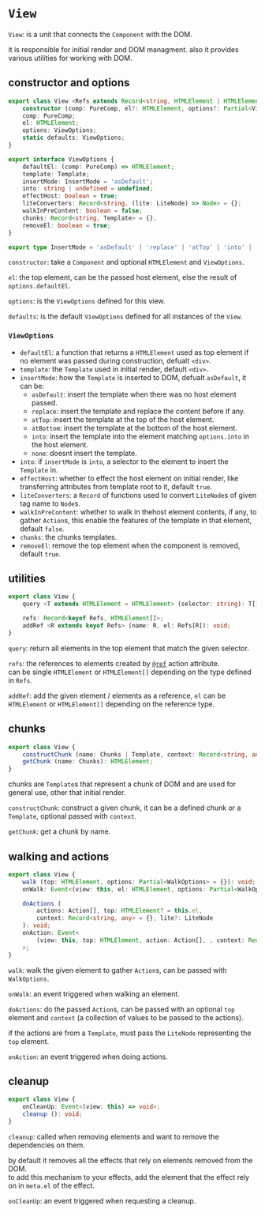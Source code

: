 # `View`
`View`: is a unit that connects the `Component` with the DOM.

it is responsible for initial render and DOM managment. also it provides various utilities
for working with DOM.

## constructor and options
```typescript
export class View <Refs extends Record<string, HTMLElement | HTMLElement[]>, Chunks extends string> {
	constructor (comp: PureComp, el?: HTMLElement, options?: Partial<ViewOptions>);
	comp: PureComp;
	el: HTMLElement;
	options: ViewOptions;
	static defaults: ViewOptions;
}

export interface ViewOptions {
	defaultEl: (comp: PureComp) => HTMLElement;
	template: Template;
	insertMode: InsertMode = 'asDefault';
	into: string | undefined = undefined;
	effectHost: boolean = true;
	liteConverters: Record<string, (lite: LiteNode) => Node> = {};
	walkInPreContent: boolean = false;
	chunks: Record<string, Template> = {},
	removeEl: boolean = true;
}

export type InsertMode = 'asDefault' | 'replace' | 'atTop' | 'into' | 'atBottom' | 'none';
```
`constructor`: take a `Component` and optional `HTMLElement` and `ViewOptions`.

`el`: the top element, can be the passed host element, else the result of `options.defaultEl`.

`options`: is the `ViewOptions` defined for this view.

`defaults`: is the default `ViewOptions` defined for all instances of the `View`.

### `ViewOptions` 
- `defaultEl`: a function that returns a `HTMLElement` used as top element if no element was 
passed during construction, defualt `<div>`.
- `template`: the `Template` used in initial render, default `<div>`.
- `insertMode`: how the `Template` is inserted to DOM, defualt `asDefault`, it can be:
  - `asDefault`: insert the template when there was no host element passed.
  - `replace`: insert the template and replace the content before if any.
  - `atTop`: insert the template at the top of the host element.
  - `atBottom`: insert the template at the bottom of the host element.
  - `into`: insert the template into the element matching `options.into` in the host element.
  - `none`: doesnt insert the template.
- `into`: if `insertMode` is `into`, a selector to the element to insert the `Template` in.
- `effectHost`: whether to effect the host element on initial render, like transferring attributes 
from template root to it, default `true`.
- `liteConverters`: a `Record` of functions used to convert `LiteNode`s of given tag name to
`Node`s.
- `walkInPreContent`: whether to walk in thehost element contents, if any, to gather 
`Action`s, this enable the features of the template in that element, default `false`.
- `chunks`: the chunks templates.
- `removeEl`: remove the top element when the component is removed, default `true`.

## utilities
```typescript
export class View {
	query <T extends HTMLElement = HTMLElement> (selector: string): T[];

	refs: Record<keyof Refs, HTMLElement[]>;
	addRef <R extends keyof Refs> (name: R, el: Refs[R]): void;
}
```
`query`: return all elements in the top element that match the given selector.

`refs`: the references to elements created by [`@ref`](../comp-base.view/template.md#ref)
action attribute.   
can be single `HTMLElement` or `HTMLElement[]` depending on the type defined in `Refs`.

`addRef`: add the given element / elements as a reference, `el` can be `HTMLElement` or 
`HTMLElement[]` depending on the reference type.

## chunks
```typescript
export class View {
	constructChunk (name: Chunks | Template, context: Record<string, any> = {}): HTMLElement;
	getChunk (name: Chunks): HTMLElement;
}
```
chunks are `Template`s that represent a chunk of DOM and are used for general use, other that 
initial render.   

`constructChunk`: construct a given chunk, it can be a defined chunk or a `Template`, optional 
passed with `context`.

`getChunk`: get a chunk by name.

## walking and actions
```typescript
export class View {
	walk (top: HTMLElement, options: Partial<WalkOptions> = {}): void;
	onWalk: Event<(view: this, el: HTMLElement, options: Partial<WalkOptions>) => void>;

	doActions (
		actions: Action[], top: HTMLElement? = this.el, 
		context: Record<string, any> = {}, lite?: LiteNode
	): void;
	onAction: Event<
		(view: this, top: HTMLElement, action: Action[], , context: Record<string, any>) => void
	>;
}
```
`walk`: walk the given element to gather `Action`s, can be passed with `WalkOptions`.

`onWalk`: an event triggered when walking an element.

`doActions`: do the passed `Action`s, can be passed with an optional `top` element and `context` 
(a collection of values to be passed to the actions).

if the actions are from a `Template`, must pass the `LiteNode` representing the `top` element.

`onAction`: an event triggered when doing actions.

## cleanup
```typescript
export class View {
	onCleanUp: Event<(view: this) => void>;
	cleanup (): void;
}
```
`cleanup`: called when removing elements and want to remove the dependencies on them.

by default it removes all the effects that rely on elements removed from the DOM.   
to add this mechanism to your effects, add the element that the effect rely on in `meta.el` of 
the effect.

`onCleanUp`: an event triggered when requesting a cleanup.
